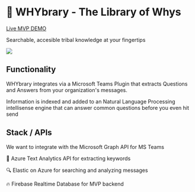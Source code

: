 #  🧠 WHYbrary - The Library of Whys

[Live MVP DEMO](https://whybrary.netlify.app)

Searchable, accesible tribal knowledge at your fingertips

![](screenshot/qastion-demo.gif)

## Functionality

WHYbrary integrates via a Microsoft Teams Plugin that extracts Questions and Answers from your organization's messages.

Information is indexed and added to an Natural Language Processing intellisense engine that can answer common questions before you even hit send

## Stack / APIs

We want to integrate with the Microsoft Graph API for MS Teams

🔑 Azure Text Analytics API for extracting keywords

🔍 Elastic on Azure for searching and analyzing messages 

:fire: Firebase Realtime Database for MVP backend